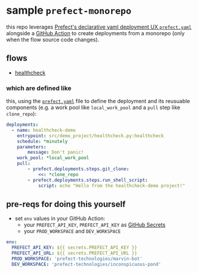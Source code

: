 # sample `prefect-monorepo`

this repo leverages [Prefect's declarative yaml deployment UX `prefect.yaml`](https://docs.prefect.io/2.11.1/concepts/deployments-ux/#the-prefect-yaml-file) alongside a [GitHub Action](https://github.com/zzstoatzz/prefect-monorepo/blob/main/.github/workflows/env-separated-deploy.yml) to create deployments from a monorepo (only when the flow source code changes).

## flows
- [healthcheck](src/demo_project/healthcheck.py)

### which are defined like
this, using the [`prefect.yaml`](prefect.yaml) file to define the deployment and its reusuable components (e.g. a work pool like `local_work_pool` and a `pull` step like `clone_repo`):
```yaml
deployments:
  - name: healthcheck-demo
    entrypoint: src/demo_project/healthcheck.py:healthcheck
    schedule: *minutely
    parameters:
        message: Don't panic!
    work_pool: *local_work_pool
    pull:
        - prefect.deployments.steps.git_clone:
            <<: *clone_repo
        - prefect.deployments.steps.run_shell_script:
            script: echo "Hello from the healthcheck-demo project!"
```

## pre-reqs for doing this yourself
- set `env` values in your GitHub Action:
    - your `PREFECT_API_KEY`, `PREFECT_API_KEY` as [GitHub Secrets](https://docs.github.com/en/actions/reference/encrypted-secrets#creating-encrypted-secrets-for-a-repository)
    - your `PROD_WORKSPACE` and `DEV_WORKSPACE`

```yaml
env:
  PREFECT_API_KEY: ${{ secrets.PREFECT_API_KEY }}
  PREFECT_API_URL: ${{ secrets.PREFECT_API_URL }}
  PROD_WORKSPACE: 'prefect-technologies/marvin-bot'
  DEV_WORKSPACE: 'prefect-technologies/inconspicuous-pond'
```

